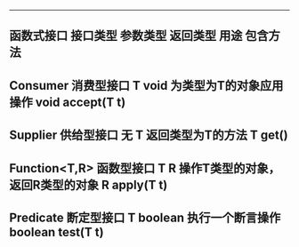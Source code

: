 

--------------------------------------------------------------------------------------------------------------------------------------
 函数式接口		   接口类型		参数类型			返回类型				用途								包含方法
------------------------------------------------------------------------------------------------------------------
Consumer<T>		   消费型接口	   T			  void		   为类型为T的对象应用操作				void accept(T t)
------------------------------------------------------------------------------------------------------------------
Supplier<T>		   供给型接口	   无		       T		      返回类型为T的方法				    T get()
------------------------------------------------------------------------------------------------------------------
Function<T,R>	   函数型接口	   T			   R	    操作T类型的对象，返回R类型的对象		  R apply(T t)
------------------------------------------------------------------------------------------------------------------
Predicate<T>	   断定型接口	   T			 boolean		   执行一个断言操作				boolean test(T t)
-------------------------------------------------------------------------------------------------------------------
